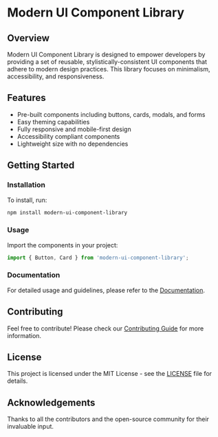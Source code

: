 # Modern UI Component Library

## Overview
Modern UI Component Library is designed to empower developers by providing a set of reusable, stylistically-consistent UI components that adhere to modern design practices. This library focuses on minimalism, accessibility, and responsiveness.

## Features
- Pre-built components including buttons, cards, modals, and forms
- Easy theming capabilities
- Fully responsive and mobile-first design
- Accessibility compliant components
- Lightweight size with no dependencies

## Getting Started
### Installation
To install, run:
```bash
npm install modern-ui-component-library
```

### Usage
Import the components in your project:
```javascript
import { Button, Card } from 'modern-ui-component-library';
```

### Documentation
For detailed usage and guidelines, please refer to the [Documentation](./docs/index.md).

## Contributing
Feel free to contribute! Please check our [Contributing Guide](./CONTRIBUTING.md) for more information.

## License
This project is licensed under the MIT License - see the [LICENSE](./LICENSE) file for details.

## Acknowledgements
Thanks to all the contributors and the open-source community for their invaluable input.

